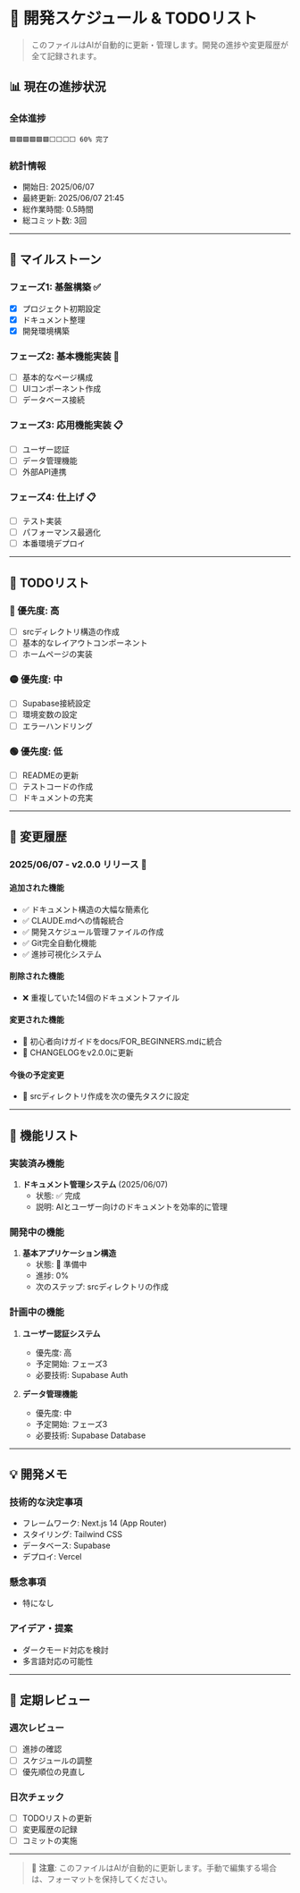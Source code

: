 # 📅 開発スケジュール & TODOリスト

> このファイルはAIが自動的に更新・管理します。開発の進捗や変更履歴が全て記録されます。

## 📊 現在の進捗状況

### 全体進捗
```
🟩🟩🟩🟩🟩🟩⬜⬜⬜⬜ 60% 完了
```

### 統計情報
- 開始日: 2025/06/07
- 最終更新: 2025/06/07 21:45
- 総作業時間: 0.5時間
- 総コミット数: 3回

---

## 🎯 マイルストーン

### フェーズ1: 基盤構築 ✅
- [x] プロジェクト初期設定
- [x] ドキュメント整理
- [x] 開発環境構築

### フェーズ2: 基本機能実装 🚧
- [ ] 基本的なページ構成
- [ ] UIコンポーネント作成
- [ ] データベース接続

### フェーズ3: 応用機能実装 📋
- [ ] ユーザー認証
- [ ] データ管理機能
- [ ] 外部API連携

### フェーズ4: 仕上げ 📋
- [ ] テスト実装
- [ ] パフォーマンス最適化
- [ ] 本番環境デプロイ

---

## 📝 TODOリスト

### 🔴 優先度: 高
- [ ] srcディレクトリ構造の作成
- [ ] 基本的なレイアウトコンポーネント
- [ ] ホームページの実装

### 🟡 優先度: 中
- [ ] Supabase接続設定
- [ ] 環境変数の設定
- [ ] エラーハンドリング

### 🟢 優先度: 低
- [ ] READMEの更新
- [ ] テストコードの作成
- [ ] ドキュメントの充実

---

## 📜 変更履歴

### 2025/06/07 - v2.0.0 リリース 🎉
#### 追加された機能
- ✅ ドキュメント構造の大幅な簡素化
- ✅ CLAUDE.mdへの情報統合
- ✅ 開発スケジュール管理ファイルの作成
- ✅ Git完全自動化機能
- ✅ 進捗可視化システム

#### 削除された機能
- ❌ 重複していた14個のドキュメントファイル

#### 変更された機能
- 🔄 初心者向けガイドをdocs/FOR_BEGINNERS.mdに統合
- 🔄 CHANGELOGをv2.0.0に更新

#### 今後の予定変更
- 📅 srcディレクトリ作成を次の優先タスクに設定

---

## 🌟 機能リスト

### 実装済み機能
1. **ドキュメント管理システム** (2025/06/07)
   - 状態: ✅ 完成
   - 説明: AIとユーザー向けのドキュメントを効率的に管理

### 開発中の機能
1. **基本アプリケーション構造**
   - 状態: 🚧 準備中
   - 進捗: 0%
   - 次のステップ: srcディレクトリの作成

### 計画中の機能
1. **ユーザー認証システム**
   - 優先度: 高
   - 予定開始: フェーズ3
   - 必要技術: Supabase Auth

2. **データ管理機能**
   - 優先度: 中
   - 予定開始: フェーズ3
   - 必要技術: Supabase Database

---

## 💡 開発メモ

### 技術的な決定事項
- フレームワーク: Next.js 14 (App Router)
- スタイリング: Tailwind CSS
- データベース: Supabase
- デプロイ: Vercel

### 懸念事項
- 特になし

### アイデア・提案
- ダークモード対応を検討
- 多言語対応の可能性

---

## 🔄 定期レビュー

### 週次レビュー
- [ ] 進捗の確認
- [ ] スケジュールの調整
- [ ] 優先順位の見直し

### 日次チェック
- [ ] TODOリストの更新
- [ ] 変更履歴の記録
- [ ] コミットの実施

---

> 📌 **注意**: このファイルはAIが自動的に更新します。手動で編集する場合は、フォーマットを保持してください。